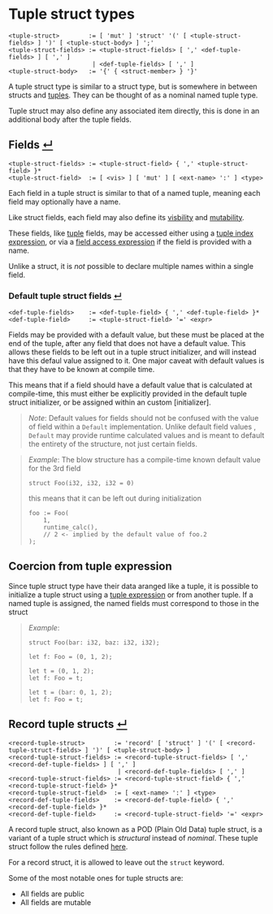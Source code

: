 # Tuple struct types
```
<tuple-struct>        := [ 'mut' ] 'struct' '(' [ <tuple-struct-fields> ] ')' [ <tuple-stuct-body> ] ';'
<tuple-struct-fields> := <tuple-struct-fields> [ ',' <def-tuple-fields> ] [ ',' ]
                       | <def-tuple-fields> [ ',' ]
<tuple-struct-body>   := '{' { <struct-member> } '}'
```

A tuple struct type is similar to a struct type, but is somewhere in between structs and [tuples].
They can be thought of as a nominal named tuple type.

Tuple struct may also define any associated item directly, this is done in an additional body after the tuple fields.


## Fields [↵](#tuple-struct-types)
```
<tuple-struct-fields> := <tuple-struct-field> { ',' <tuple-struct-field> }*
<tuple-struct-field>  := [ <vis> ] [ 'mut' ] [ <ext-name> ':' ] <type>
```

Each field in a tuple struct is similar to that of a named tuple, meaning each field may optionally have a name.

Like struct fields, each field may also define its [visbility] and [mutability].

These fields, like [tuple] fields, may be accessed either using a [tuple index expression], or via a [field access expression] if the field is provided with a name.

Unlike a struct, it is *not* possible to declare multiple names within a single field.

### Default tuple struct fields [↵](#fields-)
```
<def-tuple-fields>    := <def-tuple-field> { ',' <def-tuple-field> }*
<def-tuple-field>     := <tuple-struct-field> '=' <expr>
```

Fields may be provided with a default value, but these must be placed at the end of the tuple, after any field that does not have a default value.
This allows these fields to be left out in a tuple struct initializer, and will instead have this defaul value assigned to it.
One major caveat with default values is that they have to be known at compile time.

This means that if a field should have a default value that is calculated at compile-time, this must either be explicitly provided in the default tuple struct initializer, or be assigned within an custom [initializer].

> _Note_: Default values for fields should not be confused with the value of field within a `Default` implementation.
>         Unlike default field values , `Default` may provide runtime calculated values and is meant to default the entirety of the structure, not just certain fields.

> _Example_: The blow structure has a compile-time known default value for the 3rd field
> ```
> struct Foo(i32, i32, i32 = 0)
> ```
> this means that it can be left out during initialization
> ```
> foo := Foo(
>     1,
>     runtime_calc(),
>     // 2 <- implied by the default value of foo.2
> ); 
> ```

## Coercion from tuple expression

Since tuple struct type have their data aranged like a tuple, it is possible to initialize a tuple struct using a [tuple expression] or from another tuple.
If a named tuple is assigned, the named fields must correspond to those in the struct

> _Example_:
> ```
> struct Foo(bar: i32, baz: i32, i32);
> 
> let f: Foo = (0, 1, 2);
> 
> let t = (0, 1, 2);
> let f: Foo = t;
> 
> let t = (bar: 0, 1, 2);
> let f: Foo = t;
> ```

## Record tuple structs [↵](#tuple-struct-types)
```
<record-tuple-struct>        := 'record' [ 'struct' ] '(' [ <record-tuple-struct-fields> ] ')' [ <tuple-struct-body> ]
<record-tuple-struct-fields> := <record-tuple-struct-fields> [ ',' <record-def-tuple-fields> ] [ ',' ]
                              | <record-def-tuple-fields> [ ',' ]
<record-tuple-struct-fields> := <record-tuple-struct-field> { ',' <record-tuple-struct-field> }*
<record-tuple-struct-field>  := [ <ext-name> ':' ] <type>
<record-def-tuple-fields>    := <record-def-tuple-field> { ',' <record-def-tuple-field> }*
<record-def-tuple-field>     := <record-tuple-struct-field> '=' <expr>
```

A record tuple struct, also known as a POD (Plain Old Data) tuple struct, is a variant of a tuple struct which is _structural_ instead of _nominal_.
These tuple struct follow the rules defined [here](../nominal-vs-structural-types.md).

For a record struct, it is allowed to leave out the `struct` keyword.

Some of the most notable ones for tuple structs are:
- All fields are public
- All fields are mutable



[mutability]:              ./struct-types.md#field-mutability-
[visbility]:               ./struct-types.md#field-visibility-
[tuple]:                   ./tuple-types.md
[tuples]:                  ./tuple-types.md
[field access expression]: ../../../expressions/field-access-expressions.md
[tuple index expression]:  ../../../expressions/tuple-index-expressions.md
[tuple expression]:        ../../../expressions/constructing-expressions/tuple-expressions.md